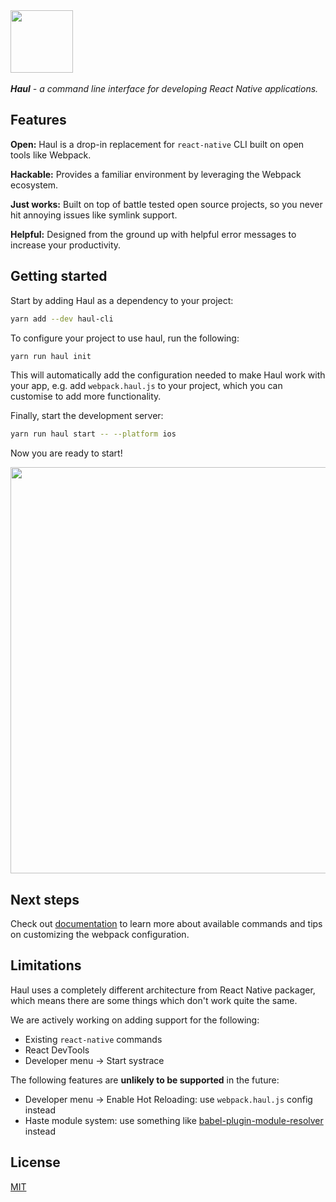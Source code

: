 <div>
  <img
    width="100"
    src="https://cloud.githubusercontent.com/assets/2464966/24399480/3127bf2a-13ad-11e7-8712-8e60488d59fc.png"
   />
   
   <br />
   <br />
   <i><b>Haul</b> - a command line interface for developing React Native applications.</i>
</div>

## Features

**Open:** Haul is a drop-in replacement for `react-native` CLI built on open tools like Webpack.

**Hackable:** Provides a familiar environment by leveraging the Webpack ecosystem.

**Just works:** Built on top of battle tested open source projects, so you never hit annoying issues like symlink support. 

**Helpful:** Designed from the ground up with helpful error messages to increase your productivity.

## Getting started

Start by adding Haul as a dependency to your project:

```bash
yarn add --dev haul-cli
```

To configure your project to use haul, run the following:

```bash
yarn run haul init
```

This will automatically add the configuration needed to make Haul work with your app, e.g. add `webpack.haul.js` to your project, which you can customise to add more functionality.

Finally, start the development server:

```bash
yarn run haul start -- --platform ios
```

Now you are ready to start!

<img width="650" src="https://cloud.githubusercontent.com/assets/2464966/24395888/8957aba8-13a1-11e7-96a3-70d34d4b5069.png" />

## Next steps

Check out [documentation](./docs/README.md) to learn more about available commands and tips on customizing the webpack configuration.

## Limitations

Haul uses a completely different architecture from React Native packager, which means there are some things which don't work quite the same.

We are actively working on adding support for the following:

  - Existing `react-native` commands 
  - React DevTools
  - Developer menu -> Start systrace

The following features are **unlikely to be supported** in the future:

  - Developer menu -> Enable Hot Reloading: use `webpack.haul.js` config instead
  - Haste module system: use something like [babel-plugin-module-resolver](https://github.com/tleunen/babel-plugin-module-resolver) instead

## License

[MIT](./LICENSE.md)

